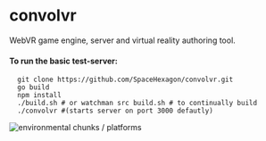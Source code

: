 # convolvr
WebVR game engine, server and virtual reality authoring tool.
#### To run the basic test-server:
```
  git clone https://github.com/SpaceHexagon/convolvr.git
  go build
  npm install
  ./build.sh # or watchman src build.sh # to continually build
  ./convolvr #(starts server on port 3000 defautly)

```
![environmental chunks / platforms](http://spacehexagon.com/app/Screenshot_138.png)

